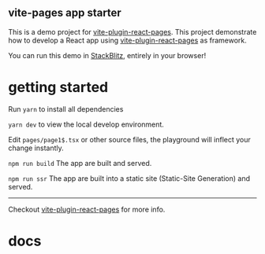 ## vite-pages app starter

This is a demo project for [vite-plugin-react-pages](https://github.com/vitejs/vite-plugin-react-pages).
This project demonstrate how to develop a React app using [vite-plugin-react-pages](https://github.com/vitejs/vite-plugin-react-pages) as framework.

You can run this demo in [StackBlitz](https://stackblitz.com/fork/github/vitejs/vite-plugin-react-pages/tree/main/packages/create-project/template-app?file=README.md&terminal=dev), entirely in your browser!

# getting started

Run `yarn` to install all dependencies

`yarn dev` to view the local develop environment.

Edit `pages/page1$.tsx` or other source files, the playground will inflect your change instantly.

`npm run build` The app are built and served.

`npm run ssr` The app are built into a static site (Static-Site Generation) and served.

---

Checkout [vite-plugin-react-pages](https://github.com/vitejs/vite-plugin-react-pages) for more info.
# docs
